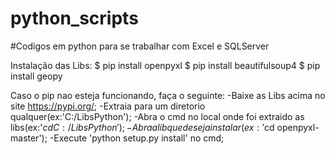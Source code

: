 # python_scripts

#Codigos em python para se trabalhar com Excel e SQLServer

Instalação das Libs:
$ pip install openpyxl
$ pip install beautifulsoup4
$ pip install geopy

Caso o pip nao esteja funcionando, faça o seguinte:
  -Baixe as Libs acima no site https://pypi.org/;
  -Extraia para um diretorio qualquer(ex:'C:/LibsPython');
  -Abra o cmd no local onde foi extraido as libs(ex:'$cd C:/LibsPython');
  -Abra a lib que deseja instalar(ex:'$cd openpyxl-master');
  -Execute 'python setup.py install' no cmd;


